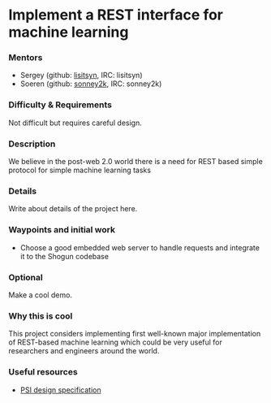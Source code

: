# Implement a REST interface for machine learning

### Mentors
 * Sergey (github: [lisitsyn](https://github.com/lisitsyn), IRC: lisitsyn)
 * Soeren (github: [sonney2k](https://github.com/sonney2k), IRC: sonney2k)

### Difficulty & Requirements

Not difficult but requires careful design.

### Description

We believe in the post-web 2.0 world there is a need for REST based simple protocol for simple machine learning tasks

### Details
Write about details of the project here.

### Waypoints and initial work
 * Choose a good embedded web server to handle requests and integrate it to the Shogun codebase 

### Optional
Make a cool demo.

### Why this is cool
This project considers implementing first well-known major implementation of REST-based machine learning which could be very useful for researchers and engineers around the world.

### Useful resources
 * [PSI design specification](http://psi.cecs.anu.edu.au/spec/)